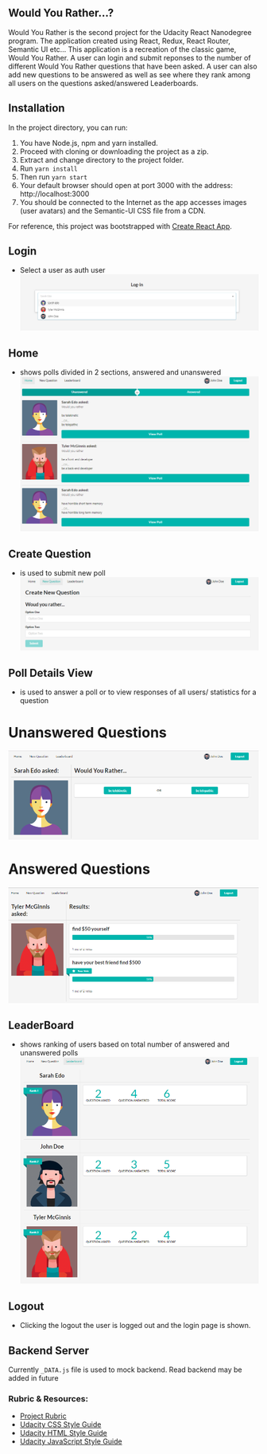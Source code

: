 ## Would You Rather...?

Would You Rather is the second project for the Udacity React Nanodegree program. The application created using React, Redux, React Router, Semantic UI etc... This application is a recreation of the classic game, Would You Rather. A user can login and submit reponses to the number of different Would You Rather questions that have been asked. A user can also add new questions to be answered as well as see where they rank among all users on the questions asked/answered Leaderboards. 




## Installation

In the project directory, you can run:

1. You have Node.js, npm and yarn installed.
2. Proceed with cloning or downloading the project as a zip.
3. Extract and change directory to the project folder.
4. Run `yarn install`
5. Then run `yarn start`
6. Your default browser should open at port 3000 with the address: http://localhost:3000
7. You should be connected to the Internet as the app accesses images (user avatars) and the Semantic-UI CSS file from a CDN.

For reference, this project was bootstrapped with [Create React App](https://github.com/facebook/create-react-app).

## Login
  - Select a user as auth user  
![Login](https://github.com/mehmetyagci/Would-You-Rather/blob/master/screenshots/login.png)

## Home
  - shows polls divided in 2 sections, answered and unanswered
![Would Your Rather Home - React Redux app](https://github.com/mehmetyagci/Would-You-Rather/blob/master/screenshots/home.png)

## Create Question
  - is used to submit new poll
![New Question](https://github.com/mehmetyagci/Would-You-Rather/blob/master/screenshots/newquestion.png)

## Poll Details View
  - is used to answer a poll or to view responses of all users/ statistics for a question

# Unanswered Questions 
![Answer Question](https://github.com/mehmetyagci/Would-You-Rather/blob/master/screenshots/answerquestion.png)

# Answered Questions   
![Question Results](https://github.com/mehmetyagci/Would-You-Rather/blob/master/screenshots/questionresult.png)

## LeaderBoard
  - shows ranking of users based on total number of answered and unanswered polls
![Leaderboard](https://github.com/mehmetyagci/Would-You-Rather/blob/master/screenshots/leaderboard.png)


## Logout
  - Clicking the logout the user is logged out and the login page is shown.

## Backend Server

Currently `_DATA.js` file is used to mock backend. Read backend may be added in future

### Rubric & Resources:
* [Project Rubric](https://docs.google.com/document/d/1rPIT42aVZ_fe9v7vUn2d0pKPT0zPGRkxbzlcR2qPjOA/edit)
* [Udacity CSS Style Guide](http://udacity.github.io/frontend-nanodegree-styleguide/css.html)
* [Udacity HTML Style Guide](http://udacity.github.io/frontend-nanodegree-styleguide/index.html)
* [Udacity JavaScript Style Guide](http://udacity.github.io/frontend-nanodegree-styleguide/javascript.html)
